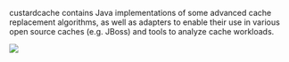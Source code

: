 custardcache contains Java implementations of some advanced cache replacement algorithms, as well as adapters to enable their use in various open source caches (e.g. JBoss) and tools to analyze cache workloads.

[![](http://custardcache.com/images/custard-cache.png)](http://custardcache.com/)